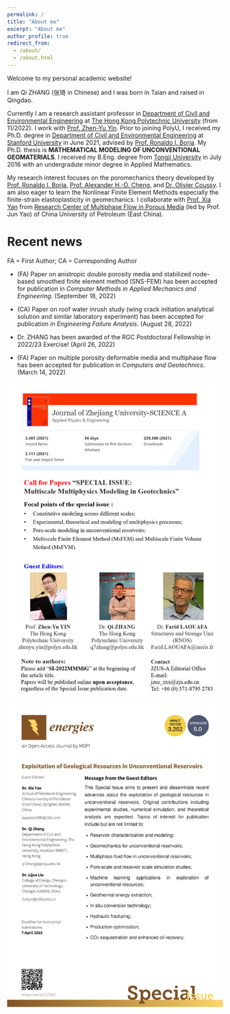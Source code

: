 ```yaml
---
permalink: /
title: "About me"
excerpt: "About me"
author_profile: true
redirect_from: 
  - /about/
  - /about.html
---
```


Welcome to my personal academic website!

I am Qi ZHANG (张琦 in Chinese) and I was born in Taian and raised in Qingdao.

Currently I am a research assistant professor in [Department of Civil and Environmental Engineering](https://www.polyu.edu.hk/cee/) at [The Hong Kong Polytechnic University](https://www.polyu.edu.hk/en/) (from 11/2022). I work with [Prof. Zhen-Yu Yin](https://www.polyu.edu.hk/cee/people/academic-staff/dr-zhen-yu-yin/). Prior to joining PolyU, I received my Ph.D. degree in [Department of Civil and Environmental Engineering](https://cee.stanford.edu/) at [Stanford University](https://www.stanford.edu/) in June 2021, advised by [Prof. Ronaldo I. Borja](https://web.stanford.edu/~borja/). My Ph.D. thesis is **MATHEMATICAL MODELING OF UNCONVENTIONAL GEOMATERIALS**. I received my B.Eng. degree from [Tongji University](https://www.tongji.edu.cn/) in July 2016 with an undergradute minor degree in Applied Mathematics.


My research interest focuses on the poromechanics theory developed by [Prof. Ronaldo I. Borja](https://web.stanford.edu/~borja/), [Prof. Alexander H.-D. Cheng](http://home.olemiss.edu/~acheng/), and [Dr. Olivier Coussy](https://doi.org/10.1002/nag.911). I am also eager to learn the Nonlinear Finite Element Methods especially the finite-strain elastoplasticity in geomechanics. I collaborate with [Prof. Xia Yan](http://pe.upc.edu.cn/2019/1107/c14043a224742/page.htm) from [Research Center of Multiphase Flow in Porous Media](http://oilcenter.pe.upc.edu.cn/main.htm) (led by Prof. Jun Yao) of China University of Petroleum (East China).

Recent news
======

FA = First Author; CA = Corresponding Author

- (FA) Paper on anistropic double porosity media and stabilized node-based smoothed finite element method (SNS-FEM) has been accepted for publication in *Computer Methods in Applied Mechanics and Engineering*. (September 18, 2022)

- (CA) Paper on roof water inrush study (wing crack initiation analytical solution and similar laboratory experiment) has been accepted for publication in *Engineering Failure Analysis*. (August 28, 2022)

- Dr. ZHANG has been awarded of the RGC Postdoctoral Fellowship in 2022/23 Exercise! (April 26, 2022)

- (FA) Paper on multiple porosity deformable media and multiphase flow has been accepted for publication in *Computers and Geotechnics*. (March 14, 2022)


![This is an image](../images/MMMiG.png)    ![This is an image](../images/Energies_SI.jpg)
